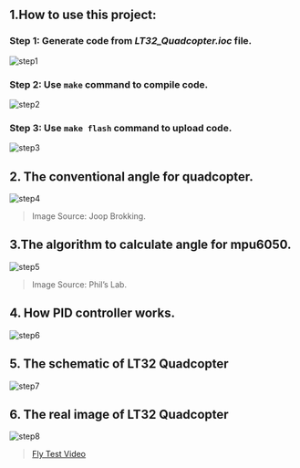 ## 1.How to use this project:
### Step 1: Generate code from _LT32_Quadcopter.ioc_ file.
![step1](https://github.com/user-attachments/assets/ec960c67-7e0c-4bb4-8233-67e2a6d7ac0f)

### Step 2: Use `make` command to compile code.
![step2](https://github.com/user-attachments/assets/a64c7a1d-90e2-4320-afbc-86a5bc9bb102)

### Step 3: Use `make flash` command to upload code.
![step3](https://github.com/user-attachments/assets/da80dbd6-c128-43f5-8ca4-062d37718a72)

## 2. The conventional angle for quadcopter.
![step4](https://github.com/user-attachments/assets/0aa75011-4fe3-4827-ba01-73088704ea7b)
> Image Source: Joop Brokking.

## 3.The algorithm to calculate angle for mpu6050.
![step5](https://github.com/user-attachments/assets/5581b0ac-ef13-4245-acfc-66d1c47b85f2)
> Image Source: Phil’s Lab.

## 4. How PID controller works.
![step6](https://github.com/user-attachments/assets/e8589cd2-6f5e-4af5-bdd1-d36d3822c769)

## 5. The schematic of LT32 Quadcopter
![step7](https://github.com/user-attachments/assets/ac5c9ea4-7e1c-4317-a9b3-f47de609dfef)

## 6. The real image of LT32 Quadcopter
![step8](https://github.com/user-attachments/assets/b9a42080-a0d1-44da-84ac-e56383f88171)
> [Fly Test Video](https://youtu.be/8iju_2X623c)

